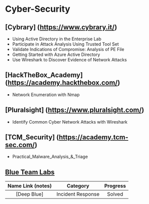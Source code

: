 # Cyber-Security


## [Cybrary] (https://www.cybrary.it/)

* Using Active Directory in the Enterprise Lab
* Participate in Attack Analysis Using Trusted Tool Set
* Validate Indications of Compromise: Analysis of PE File
* Getting Started with Azure Active Directory
* Use Wireshark to Discover Evidence of Network Attacks

## [HackTheBox_Academy] (https://academy.hackthebox.com/)

* Network Enumeration with Nmap

## [Pluralsight] (https://www.pluralsight.com/)

* Identify Common Cyber Network Attacks with Wireshark

## [TCM_Security] (https://academy.tcm-sec.com/)

* Practical_Malware_Analysis_&_Triage


## [Blue Team Labs](https://blueteamlabs.online) 
| Name Link (notes) | Category | Progress |
| :-: | :-: | :-:|
| [Deep Blue]|  Incident Response | Solved |


